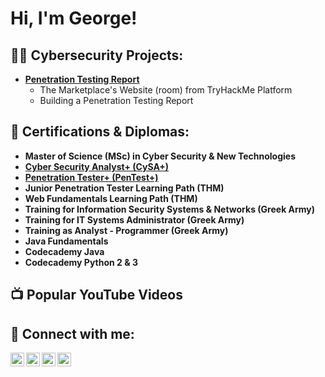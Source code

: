 <h1>Hi, I'm George!</h1>

<h2>👨‍💻 Cybersecurity Projects:</h2>

- <b>[Penetration Testing Report](https://github.com/ZirasG/Penetration-Testing-Report) </b>
  - The Marketplace's Website (room) from TryHackMe Platform
  - Building a Penetration Testing Report

<h2>📃 Certifications & Diplomas: </h2>

- <b> Master of Science (MSc) in Cyber Security & New Technologies
- <b> [Cyber Security Analyst+ (CySA+)](https://www.credly.com/badges/d50799b8-7aec-4e98-92e9-a921d942d314) </b><br>
- <b> [Penetration Tester+ (PenTest+)](https://www.credly.com/badges/8be6401d-9a06-4dad-af5a-f7a1646054be) </b><br>
- <b> Junior Penetration Tester Learning Path (THM)</b><br>
- <b> Web Fundamentals Learning Path (THM)</b><br>
- <b>Training for Information Security Systems & Networks (Greek Army)</b><br>
- <b>Training for IT Systems Administrator (Greek Army)</b><br>
- <b>Training as Analyst - Programmer (Greek Army)</b>
- <b> Java Fundamentals</b><br>
- <b> Codecademy Java</b><br>
- <b> Codecademy Python 2 & 3</b><br>

<h2>📺 Popular YouTube Videos</h2>

<h2> 🤳 Connect with me:</h2>

[<img align="left" alt="ZirasG | YouTube" width="22px" src="https://cdn.jsdelivr.net/npm/simple-icons@v3/icons/youtube.svg" />][youtube]
[<img align="left" alt="ZirasG | Twitter" width="22px" src="https://cdn.jsdelivr.net/npm/simple-icons@v3/icons/twitter.svg" />][twitter]
[<img align="left" alt="ZirasG | LinkedIn" width="22px" src="https://cdn.jsdelivr.net/npm/simple-icons@v3/icons/linkedin.svg" />][linkedin]
[<img align="left" alt="ZirasG | Instagram" width="22px" src="https://cdn.jsdelivr.net/npm/simple-icons@v3/icons/instagram.svg" />][instagram]

[twitter]: #
[youtube]: #
[instagram]: https://www.instagram.com/george_ziras/
[linkedin]: https://www.linkedin.com/in/george-ziras/

<!--
**ZirasG/ZirasG** is a ✨ _special_ ✨ repository because its `README.md` (this file) appears on your GitHub profile.

Here are some ideas to get you started:

- 🔭 I’m currently working on ...
- 🌱 I’m currently learning ...
- 👯 I’m looking to collaborate on ...
- 🤔 I’m looking for help with ...
- 💬 Ask me about ...
- 📫 How to reach me: ...
- 😄 Pronouns: ...
- ⚡ Fun fact: ...
-->
